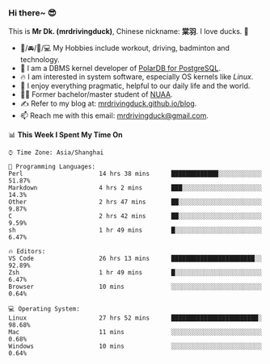 ### Hi there~ 😎

This is **Mr Dk. (mrdrivingduck)**, Chinese nickname: **棠羽**. I love ducks. 🦆

- 💪/🚘/🏸/💻 My Hobbies include workout, driving, badminton and technology.
- 🍊 I am a DBMS kernel developer of [PolarDB for PostgreSQL](https://github.com/ApsaraDB/PolarDB-for-PostgreSQL).
- 🔥 I am interested in system software, especially OS kernels like *Linux*.
- 🔧 I enjoy everything pragmatic, helpful to our daily life and the world.
- 👨‍🎓 Former bachelor/master student of [NUAA](https://en.wikipedia.org/wiki/Nanjing_University_of_Aeronautics_and_Astronautics).
- ✍ Refer to my blog at: [mrdrivingduck.github.io/blog](https://www.mrdrivingduck.cn/blog/#/).
- 📫 Reach me with this email: [mrdrivingduck@gmail.com](mailto:mrdrivingduck@gmail.com).

<!--START_SECTION:waka-->
📊 **This Week I Spent My Time On** 

```text
⌚︎ Time Zone: Asia/Shanghai

💬 Programming Languages: 
Perl                     14 hrs 38 mins      █████████████░░░░░░░░░░░░   51.87% 
Markdown                 4 hrs 2 mins        ███░░░░░░░░░░░░░░░░░░░░░░   14.3% 
Other                    2 hrs 47 mins       ██░░░░░░░░░░░░░░░░░░░░░░░   9.87% 
C                        2 hrs 42 mins       ██░░░░░░░░░░░░░░░░░░░░░░░   9.59% 
sh                       1 hr 49 mins        █░░░░░░░░░░░░░░░░░░░░░░░░   6.47%

🔥 Editors: 
VS Code                  26 hrs 13 mins      ███████████████████████░░   92.89% 
Zsh                      1 hr 49 mins        █░░░░░░░░░░░░░░░░░░░░░░░░   6.47% 
Browser                  10 mins             ░░░░░░░░░░░░░░░░░░░░░░░░░   0.64%

💻 Operating System: 
Linux                    27 hrs 52 mins      ████████████████████████░   98.68% 
Mac                      11 mins             ░░░░░░░░░░░░░░░░░░░░░░░░░   0.68% 
Windows                  10 mins             ░░░░░░░░░░░░░░░░░░░░░░░░░   0.64%

```


<!--END_SECTION:waka-->

<!-- ![Mr Dk.'s GitHub Stats](https://github-readme-stats.vercel.app/api?username=mrdrivingduck&count_private&show_icons=true&theme=buefy) -->

<!-- ![Most Used Languages](https://github-readme-stats.vercel.app/api/top-langs/?username=mrdrivingduck&exclude_repo=mips32-CPU,snort-tcp-socket&theme=buefy&layout=compact&langs_count=10) -->


<!--
**mrdrivingduck/mrdrivingduck** is a ✨ _special_ ✨ repository because its `README.md` (this file) appears on your GitHub profile.

Here are some ideas to get you started:

- 🔭 I’m currently working on ...
- 🌱 I’m currently learning ...
- 👯 I’m looking to collaborate on ...
- 🤔 I’m looking for help with ...
- 💬 Ask me about ...
- 📫 How to reach me: ...
- 😄 Pronouns: ...
- ⚡ Fun fact: ...
-->
